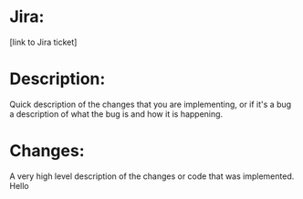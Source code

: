 # Jira:

[link to Jira ticket]

# Description:

Quick description of the changes that you are implementing, or if it's a bug a description of what the bug is and how it is happening.

# Changes:

A very high level description of the changes or code that was implemented. Hello
